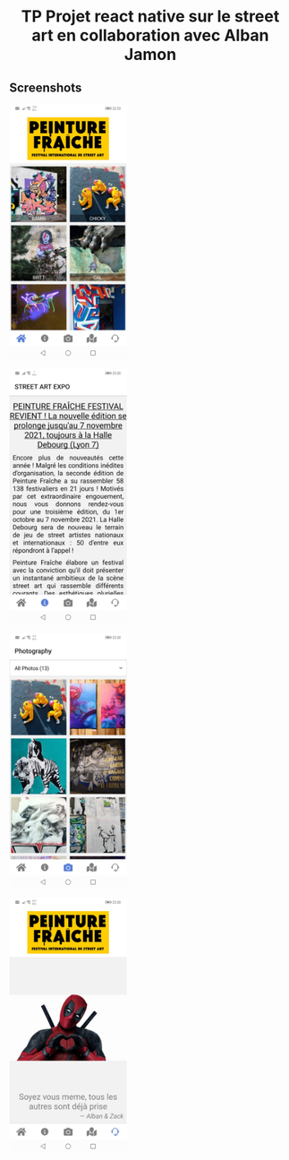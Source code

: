 
<h1 align="center">
TP Projet react native sur le street art en collaboration avec Alban Jamon
</h1>

## Screenshots

<img
		width="210"
		alt="Capture 1"
		src="https://github.com/zackpathou/streetArtProjet_RN/blob/master/assets/images/git/streetArt.jpeg">
		
<img
		width="210"
		alt="Capture 2"
		src="https://github.com/zackpathou/streetArtProjet_RN/blob/master/assets/images/git/streetArt2.jpeg">	
		
<img
		width="210"
		alt="Capture 3"
		src="https://github.com/zackpathou/streetArtProjet_RN/blob/master/assets/images/git/streetArt3.jpeg">
		
<img
		width="210"
		alt="Capture 4"
		src="https://github.com/zackpathou/streetArtProjet_RN/blob/master/assets/images/git/streetArt4.jpeg">
